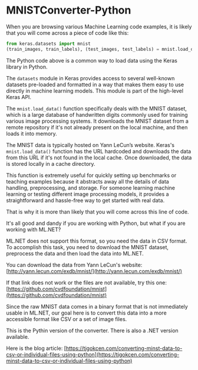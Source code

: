 # MNISTConverter-Python

When you are browsing various Machine Learning code examples, it is likely that you will come across a piece of code like this:

```python
from keras.datasets import mnist
(train_images, train_labels), (test_images, test_labels) = mnist.load_data()
```

The Python code above is a common way to load data using the Keras library in Python.

The `datasets` module in Keras provides access to several well-known datasets pre-loaded and formatted in a way that makes them easy to use directly in machine learning models. This module is part of the high-level Keras API.

The `mnist.load_data()` function specifically deals with the MNIST dataset, which is a large database of handwritten digits commonly used for training various image processing systems. It downloads the MNIST dataset from a remote repository if it's not already present on the local machine, and then loads it into memory.

The MNIST data is typically hosted on Yann LeCun’s website. Keras's `mnist.load_data()` function has the URL hardcoded and downloads the data from this URL if it's not found in the local cache. Once downloaded, the data is stored locally in a cache directory.

This function is extremely useful for quickly setting up benchmarks or teaching examples because it abstracts away all the details of data handling, preprocessing, and storage. For someone learning machine learning or testing different image processing models, it provides a straightforward and hassle-free way to get started with real data.

That is why it is more than likely that you will come across this line of code.

It's all good and dandy if you are working with Python, but what if you are working with ML.NET?

ML.NET does not support this format, so you need the data in CSV format. To accomplish this task, you need to download the MNIST dataset, preprocess the data and then load the data into ML.NET.

You can download the data from Yann LeCun's website: [http://yann.lecun.com/exdb/mnist/](http://yann.lecun.com/exdb/mnist/)

If that link does not work or the files are not available, try this one: [https://github.com/cvdfoundation/mnist](https://github.com/cvdfoundation/mnist)

Since the raw MNIST data comes in a binary format that is not immediately usable in ML.NET, our goal here is to convert this data into a more accessible format like CSV or a set of image files.

This is the Pythin version of the converter. There is also a .NET version available.

Here is the blog article: [https://tjgokcen.com/converting-minst-data-to-csv-or-individual-files-using-python](https://tjgokcen.com/converting-minst-data-to-csv-or-individual-files-using-python)

